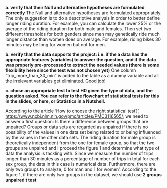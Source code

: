 <b>a. verify that their Null and alternative hypotheses are formulated correctly</b>
The Null and alternative hypotheses are formulated appropriately. The only suggestion is to do a descriptive analysis in order to better define longer riding duration. For example, you can calculate the lower 25% or the average of the riding duration for both male and females. Then set two different thresholds for both genders since men may genetically ride much longer distance than women does on average. For example, riding bikes 30 minutes may be long for women but not for men.

<b>b. verify that the data supports the project: i.e. if the a data has the appropriate features (variables) to answer the question, and if the data was properly pre-processed to extract the needed values (there is some flexibility here since the test was not chosen yet)</b>
One column “trip_more_than_30_min” is added to the table as a dummy variable and all the irrelevant variables get eliminated. Good job!


<b>c. chose an appropriate test to test H0 given the type of data, and the question asked. You can refer to the flowchart of statistical tests for this in the slides, or here, or Statistics in a Nutshell.</b>

According to the article ‘How to choose the right statistical test?’, https://www.ncbi.nlm.nih.gov/pmc/articles/PMC3116565/, we need to answer a first question: Is there a difference between groups that are unpaired? Groups or data sets are regarded as unpaired if there is no possibility of the values in one data set being related to or being influenced by the values in the other data sets. The riding duration for male group is theoretically independent from the one for female group, so that the two groups are unpaired and I proceed the figure 1 and determine what type of data the analysis is tackling with. Since we measure the number of trips longer than 30 minutes as a percentage of number of trips in total for each sex group, the data in this case is numerical data. Furthermore, there are only two groups to analyze, 0 for man and 1 for women’. According to the figure 1, if there are only two groups in the dataset, we should use <b>2 groups unpaired t test</b>
